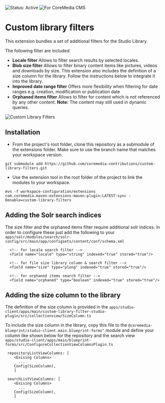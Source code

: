 ![Status: Active](https://documentation.coremedia.com/badges/badge_status_active.png "Status: Active")
![For CoreMedia CMS](https://documentation.coremedia.com/badges/badge_coremedia_cms.png "For CoreMedia CMS")

Custom library filters
==============

This extension bundles a set of additional filters for the Studio Library.

The following filter are included 
* **Locale filter**
Allows to filter search results by selected locales.
* **Blob size filter** 
Allows to filter binary content items like pictures, videos and downloads by size. 
This extension also includes the definition of a size column for the library. Follow the instructions below to integrate it into the library.
* **Improved date range filter**
  Offers more flexibility when filtering for date ranges e.g. creation, modification or publication date
* **Orphaned items filter**
Allows to filter for content which is not referenced by any other content. **Note:** The content may still used in dynamic queries.

![Custom Library Filters](docs/images/custom-library-filter.gif)

## Installation

- From the project's root folder, clone this repository as a submodule of the extensions folder. Make sure to use the branch name that matches your workspace version.
```
git submodule add https://github.com/coremedia-contributions/custom-library-filters.git
```

- Use the extension tool in the root folder of the project to link the modules to your workspace.
 ```
mvn -f workspace-configuration/extensions com.coremedia.maven:extensions-maven-plugin:LATEST:sync -Denable=custom-library-filters
```

## Adding the Solr search indices

The size filter and the orphaned items filter require additional solr indices.
In order to configure these just add the following to your ``apps/solr/modules/search/solr-config/src/main/app/configsets/content/conf/schema.xml``
```
  <!-- for locale search filter -->
  <field name="locale" type="string" indexed="true" stored="true"/>
  
  <!-- for file size library column & search filter -->
  <field name="size" type="plong" indexed="true" stored="true"/>

  <!-- for orphaned items search filter -->
  <field name="orphaned" type="boolean" indexed="true" stored="true"/>
```

## Adding the size column to the library
The definition of the size column is provided in the ``apps/studio-client/apps/main/custom-library-filter-studio-plugin/src/collectionview/SizeColumn.ts``

To include the size column in the library, copy this file to the ``@coremedia-blueprint/studio-client.main.blueprint-forms"`` module and define your column like shown below for the repository and the search view ``apps/studio-client/apps/main/blueprint-forms/src/ConfigureCollectionViewColumnsPlugin.ts``

```
 repositoryListViewColumns: [
    <Exising Columns>
      ...
    Config(SizeColumn),
    ]
    
 searchListViewColumns: [
    <Exising Columns>
      ...
    Config(SizeColumn),
    ]
```
